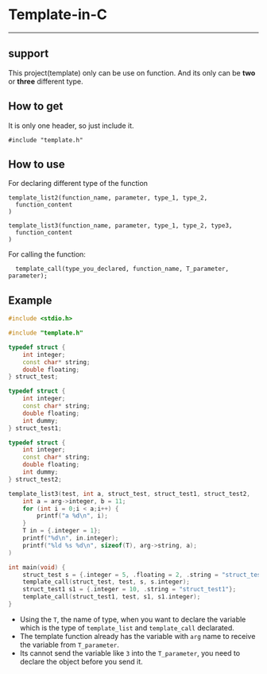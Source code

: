 # Template-in-C
---
## support
This project(template) only can be use on function.
And its only can be **two** or **three** different type.

## How to get
It is only one header, so just include it.
```
#include "template.h"
```

## How to use
For declaring different type of the function
```
template_list2(function_name, parameter, type_1, type_2,
  function_content
)

template_list3(function_name, parameter, type_1, type_2, type3,
  function_content
)
```

For calling the function:
```
  template_call(type_you_declared, function_name, T_parameter, parameter);
```

## Example
```cpp
#include <stdio.h>

#include "template.h"

typedef struct {
    int integer;
    const char* string;
    double floating;
} struct_test;

typedef struct {
    int integer;
    const char* string;
    double floating;
    int dummy;
} struct_test1;

typedef struct {
    int integer;
    const char* string;
    double floating;
    int dummy;
} struct_test2;

template_list3(test, int a, struct_test, struct_test1, struct_test2,
    int a = arg->integer, b = 11;
    for (int i = 0;i < a;i++) {
        printf("a %d\n", i);
    }
    T in = {.integer = 1};
    printf("%d\n", in.integer);
    printf("%ld %s %d\n", sizeof(T), arg->string, a);
)

int main(void) {
    struct_test s = {.integer = 5, .floating = 2, .string = "struct_test"};
    template_call(struct_test, test, s, s.integer);
    struct_test1 s1 = {.integer = 10, .string = "struct_test1"};
    template_call(struct_test1, test, s1, s1.integer);
}
```


* Using the `T`, the name of type, when you want to declare the variable which is the type of `template_list` and `template_call` declarated.  
* The template function already has the variable with `arg` name to receive the variable from `T_parameter`. 
* Its cannot send the variable like `3` into the `T_parameter`, you need to declare the object before you send it.
